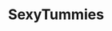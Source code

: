 ---
title: SexyTummies
crosslinks:
- livven
- wetontheoutside
- whynotasource
- gonewild
- TastefulBeauties
- myult1mateischarging
- xsmallgirls
- SarahRoseMcDaniel
- sexygirls
- GirlsInSweats
- TinyTits
- fitgirls
- datahoarders
- EroShareDB
- CafeLu
- GifsOfRemoval
- quiver
- MiaSollis
- legs
- emmaglover
---